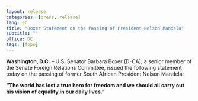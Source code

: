 ```yaml
---
layout: release
categories: [press, release]
lang: en
title: "Boxer Statement on the Passing of President Nelson Mandela"
subtitle: ""
office: DC
tags: [fopo]
---
```


**Washington, D.C.** – U.S. Senator Barbara Boxer (D-CA), a senior member of the Senate Foreign Relations Committee, issued the following statement today on the passing of former South African President Nelson Mandela:   

**“The world has lost a true hero for freedom and we should all carry out his vision of equality in our daily lives.”**   